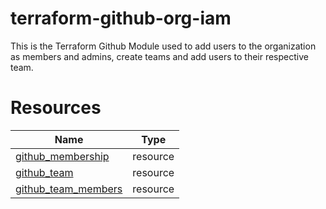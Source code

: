 # terraform-github-org-iam

This is the Terraform Github Module used to add users to the organization as members and admins, create teams and add users to their respective team.


# Resources

| Name | Type |
|------|------|
| [github_membership](https://registry.terraform.io/providers/integrations/github/latest/docs/resources/membership) | resource |
| [github_team](https://registry.terraform.io/providers/integrations/github/latest/docs/resources/team) | resource |
| [github_team_members](https://registry.terraform.io/providers/integrations/github/latest/docs/resources/team_members) | resource |

